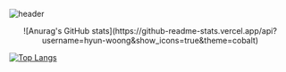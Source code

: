 ![header](https://capsule-render.vercel.app/api?type=soft&&color=97DBAE&text=SpringHasNotCome&fontColor=f7f5f5)

<div align="center">
![Anurag's GitHub stats](https://github-readme-stats.vercel.app/api?username=hyun-woong&show_icons=true&theme=cobalt)
</div>

[![Top Langs](https://github-readme-stats.vercel.app/api/top-langs/?username=hyun-woong)](https://github.com/anuraghazra/github-readme-stats)
